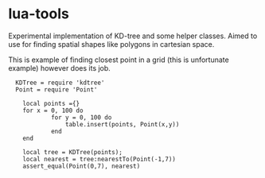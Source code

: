 # lua-tools

Experimental implementation of KD-tree and some helper classes. 
Aimed to use for finding spatial shapes like polygons in cartesian space.

This is example of finding closest point in a grid (this is unfortunate example) however does its job.

```
  KDTree = require 'kdtree'
  Point = require 'Point'
  
	local points ={}
	for x = 0, 100 do
			for y = 0, 100 do
				table.insert(points, Point(x,y))
			end
	end

	local tree = KDTree(points);
	local nearest = tree:nearestTo(Point(-1,7))
	assert_equal(Point(0,7), nearest)
```
